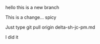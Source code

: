 hello this is a new branch

This is a change... spicy


Just type git pull origin delta-sh-jc-pm.md

I did it
